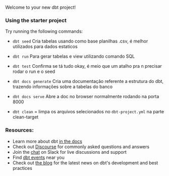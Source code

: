 Welcome to your new dbt project!

### Using the starter project

Try running the following commands:

- `dbt seed` Cria tabelas usando como base planilhas .csv, é melhor utilizados para dados estaticos

- `dbt run` Para gerar tabelas e view utilizando comando SQL

- `dbt test` Confirma se tá tudo okay, é meio que um atalho pra n precisar rodar o run e o seed

- `dbt docs generate` Cria uma documentação referente a estrutura do dbt, trazendo informações sobre a tabelas do banco

- `dbt docs serve` Abre a doc no browser normalmente rodando na porta 8000

- `dbt clean` = limpa os arquivos selecionados no `dbt-project.yml` na parte clean-target


### Resources:
- Learn more about dbt [in the docs](https://docs.getdbt.com/docs/introduction)
- Check out [Discourse](https://discourse.getdbt.com/) for commonly asked questions and answers
- Join the [chat](https://community.getdbt.com/) on Slack for live discussions and support
- Find [dbt events](https://events.getdbt.com) near you
- Check out [the blog](https://blog.getdbt.com/) for the latest news on dbt's development and best practices
